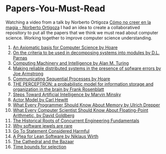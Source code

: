 # Papers-You-Must-Read

Watching a video from a talk by Norberto Ortigoza [Cómo no creer en la magia - Norberto Ortigoza](https://www.youtube.com/watch?v=6-gvJgjgfeA&list=PLnLzwYW6HOC6OSE6CpMAf_VoqTdl_ovP3&index=4)
I had an idea to create a collaboratived repository to put all the papers that we think we must read about computer science. Working together to improve computer science understanding.

1. [An Axiomatic basis for Computer Science by Hoare](http://www.cs.cmu.edu/~crary/819-f09/Hoare69.pdf) 
2. [On the criteria to be used in decomposing systems into modules by D.L. Parnas](https://www.win.tue.nl/~wstomv/edu/2ip30/references/criteria_for_modularization.pdf)
3. [Computing Machinery and Intelligence by Alan M. Turing](https://www.csee.umbc.edu/courses/471/papers/turing.pdf)
4. [Making reliable distributed systems in the presence of sofware errors by Joe Armstrong](http://erlang.org/download/armstrong_thesis_2003.pdf)
5. [Communicating Sequential Processes by Hoare](https://www.cs.cmu.edu/~crary/819-f09/Hoare78.pdf)
6. [THE PERCEPTRON: a probabilistic model for information storage and organization in the brain by Frank Rosenblatt](http://citeseerx.ist.psu.edu/viewdoc/download?doi=10.1.1.335.3398&rep=rep1&type=pdf)
7. [Steps Toward Artificial Intelligence by Marvin Minsky](https://courses.csail.mit.edu/6.803/pdf/steps.pdf)
8. [Actor Model by Carl Hewitt](https://arxiv.org/vc/arxiv/papers/1008/1008.1459v8.pdf)
9. [What Every Programmer Should Know About Memory by Ulrich Drepper ](https://people.freebsd.org/~lstewart/articles/cpumemory.pdf)
10. [What Every Computer Scientist Should Know About Floating-Point Arithmetic, by David Goldberg](https://www.itu.dk/~sestoft/bachelor/IEEE754_article.pdf)
11. [The Historical Roots of Concurrent
Engineering Fundamentals](https://ieeexplore.ieee.org/stamp/stamp.jsp?tp=&arnumber=552809)
12. [Why software jewels are rare](https://www.researchgate.net/publication/2954521_Why_software_jewels_are_rare)
13. [Go To Statement Considered Harmful](
https://t.co/jAd1iSmhQk)
14. [A Plea for Lean Software by Niklaus Wirth](https://t.co/heYykLqiSa)
15. [The Cathedral and the Bazaar](https://manybooks.net/titles/raymondericother05cathedralandbazaar.html) 
16. [Time bounds for selection](https://www.sciencedirect.com/science/article/pii/S0022000073800339)
 
